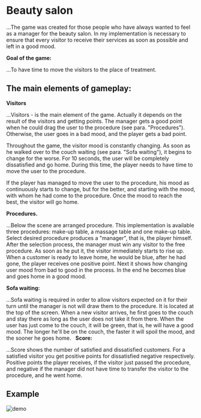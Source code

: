 Beauty salon
======

...The game was created for those people who have always wanted to feel as a manager for the beauty salon. In my implementation is necessary to ensure that every visitor to receive their services as soon as possible and left in a good mood.

**Goal of the game:**

...To have time to move the visitors to the place of treatment.

The main elements of gameplay:
----

**Visitors**

...Visitors - is the main element of the game. Actually it depends on the result of the visitors and getting points. The manager gets a good point when he could drag the user to the procedure (see para. "Procedures"). Otherwise, the user goes in a bad mood, and the player gets a bad point.

Throughout the game, the visitor mood is constantly changing. As soon as he walked over to the couch waiting (see para. "Sofa waiting"), it begins to change for the worse. For 10 seconds, the user will be completely dissatisfied and go home. During this time, the player needs to have time to move the user to the procedure. 

If the player has managed to move the user to the procedure, his mood as continuously starts to change, but for the better, and starting with the mood, with whom he had come to the procedure. Once the mood to reach the best, the visitor will go home.

**Procedures.**

...Below the scene are arranged procedure. This implementation is available three procedures: make-up table, a massage table and one make-up table. Select desired procedure produces a "manager", that is, the player himself.
After the selection process, the manager must win any visitor to the free procedure. As soon as he put it, the visitor immediately starts to rise up. When a customer is ready to leave home, he would be blue, after he had gone, the player receives one positive point.
Next it shows how changing user mood from bad to good in the process. In the end he becomes blue and goes home in a good mood.

**Sofa waiting:**

...Sofa waiting is required in order to allow visitors expected on it for their turn until the manager is not will draw them to the procedure. It is located at the top of the screen. When a new visitor arrives, he first goes to the couch and stay there as long as the user does not take it from there. When the user has just come to the couch, it will be green, that is, he will have a good mood. The longer he'll be on the couch, the faster it will spoil the mood, and the sooner he goes home.
 
**Score:**

...Score shows the number of satisfied and dissatisfied customers. For a satisfied visitor you get positive points for dissatisfied negative respectively. Positive points the player receives, if the visitor just passed the procedure, and negative if the manager did not have time to transfer the visitor to the procedure, and he went home.

Example
-------

![demo](demo.gif)